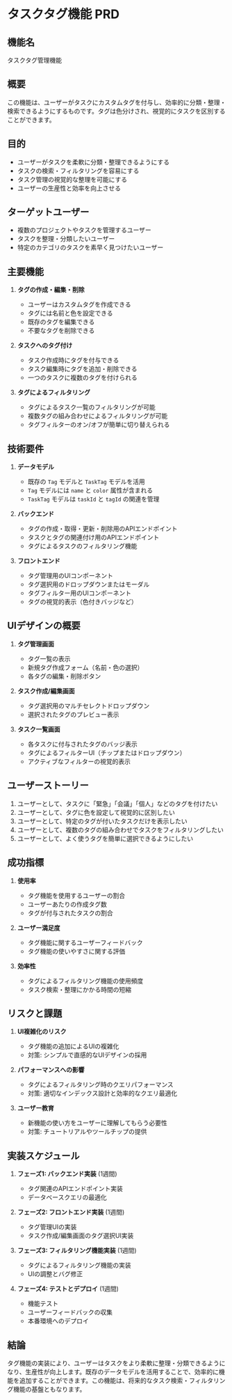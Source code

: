 # タスクタグ機能 PRD

## 機能名
タスクタグ管理機能

## 概要
この機能は、ユーザーがタスクにカスタムタグを付与し、効率的に分類・整理・検索できるようにするものです。タグは色分けされ、視覚的にタスクを区別することができます。

## 目的
- ユーザーがタスクを柔軟に分類・整理できるようにする
- タスクの検索・フィルタリングを容易にする
- タスク管理の視覚的な整理を可能にする
- ユーザーの生産性と効率を向上させる

## ターゲットユーザー
- 複数のプロジェクトやタスクを管理するユーザー
- タスクを整理・分類したいユーザー
- 特定のカテゴリのタスクを素早く見つけたいユーザー

## 主要機能
1. **タグの作成・編集・削除**
   - ユーザーはカスタムタグを作成できる
   - タグには名前と色を設定できる
   - 既存のタグを編集できる
   - 不要なタグを削除できる

2. **タスクへのタグ付け**
   - タスク作成時にタグを付与できる
   - タスク編集時にタグを追加・削除できる
   - 一つのタスクに複数のタグを付けられる

3. **タグによるフィルタリング**
   - タグによるタスク一覧のフィルタリングが可能
   - 複数タグの組み合わせによるフィルタリングが可能
   - タグフィルターのオン/オフが簡単に切り替えられる

## 技術要件
1. **データモデル**
   - 既存の `Tag` モデルと `TaskTag` モデルを活用
   - `Tag` モデルには `name` と `color` 属性が含まれる
   - `TaskTag` モデルは `taskId` と `tagId` の関連を管理

2. **バックエンド**
   - タグの作成・取得・更新・削除用のAPIエンドポイント
   - タスクとタグの関連付け用のAPIエンドポイント
   - タグによるタスクのフィルタリング機能

3. **フロントエンド**
   - タグ管理用のUIコンポーネント
   - タグ選択用のドロップダウンまたはモーダル
   - タグフィルター用のUIコンポーネント
   - タグの視覚的表示（色付きバッジなど）

## UIデザインの概要
1. **タグ管理画面**
   - タグ一覧の表示
   - 新規タグ作成フォーム（名前・色の選択）
   - 各タグの編集・削除ボタン

2. **タスク作成/編集画面**
   - タグ選択用のマルチセレクトドロップダウン
   - 選択されたタグのプレビュー表示

3. **タスク一覧画面**
   - 各タスクに付与されたタグのバッジ表示
   - タグによるフィルターUI（チップまたはドロップダウン）
   - アクティブなフィルターの視覚的表示

## ユーザーストーリー
1. ユーザーとして、タスクに「緊急」「会議」「個人」などのタグを付けたい
2. ユーザーとして、タグに色を設定して視覚的に区別したい
3. ユーザーとして、特定のタグが付いたタスクだけを表示したい
4. ユーザーとして、複数のタグの組み合わせでタスクをフィルタリングしたい
5. ユーザーとして、よく使うタグを簡単に選択できるようにしたい

## 成功指標
1. **使用率**
   - タグ機能を使用するユーザーの割合
   - ユーザーあたりの作成タグ数
   - タグが付与されたタスクの割合

2. **ユーザー満足度**
   - タグ機能に関するユーザーフィードバック
   - タグ機能の使いやすさに関する評価

3. **効率性**
   - タグによるフィルタリング機能の使用頻度
   - タスク検索・整理にかかる時間の短縮

## リスクと課題
1. **UI複雑化のリスク**
   - タグ機能の追加によるUIの複雑化
   - 対策: シンプルで直感的なUIデザインの採用

2. **パフォーマンスへの影響**
   - タグによるフィルタリング時のクエリパフォーマンス
   - 対策: 適切なインデックス設計と効率的なクエリ最適化

3. **ユーザー教育**
   - 新機能の使い方をユーザーに理解してもらう必要性
   - 対策: チュートリアルやツールチップの提供

## 実装スケジュール
1. **フェーズ1: バックエンド実装** (1週間)
   - タグ関連のAPIエンドポイント実装
   - データベースクエリの最適化

2. **フェーズ2: フロントエンド実装** (1週間)
   - タグ管理UIの実装
   - タスク作成/編集画面のタグ選択UI実装

3. **フェーズ3: フィルタリング機能実装** (1週間)
   - タグによるフィルタリング機能の実装
   - UIの調整とバグ修正

4. **フェーズ4: テストとデプロイ** (1週間)
   - 機能テスト
   - ユーザーフィードバックの収集
   - 本番環境へのデプロイ

## 結論
タグ機能の実装により、ユーザーはタスクをより柔軟に整理・分類できるようになり、生産性が向上します。既存のデータモデルを活用することで、効率的に機能を追加することができます。この機能は、将来的なタスク検索・フィルタリング機能の基盤ともなります。
